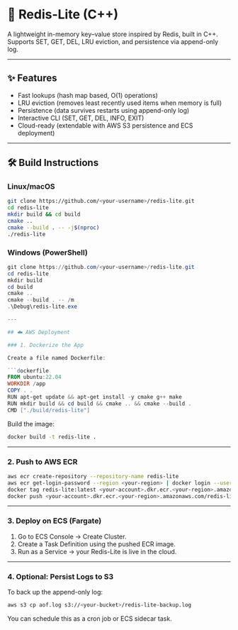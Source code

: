 # 🚀 Redis-Lite (C++)

A lightweight in-memory key–value store inspired by Redis, built in C++.  
Supports SET, GET, DEL, LRU eviction, and persistence via append-only log.

---

## ✨ Features

- Fast lookups (hash map based, O(1) operations)
- LRU eviction (removes least recently used items when memory is full)
- Persistence (data survives restarts using append-only log)
- Interactive CLI (SET, GET, DEL, INFO, EXIT)
- Cloud-ready (extendable with AWS S3 persistence and ECS deployment)

---

## 🛠 Build Instructions

### Linux/macOS

```bash
git clone https://github.com/<your-username>/redis-lite.git
cd redis-lite
mkdir build && cd build
cmake ..
cmake --build . -- -j$(nproc)
./redis-lite
```

### Windows (PowerShell)

````powershell
git clone https://github.com/<your-username>/redis-lite.git
cd redis-lite
mkdir build
cd build
cmake ..
cmake --build . -- /m
.\Debug\redis-lite.exe

---

## ☁️ AWS Deployment

### 1. Dockerize the App

Create a file named Dockerfile:

```dockerfile
FROM ubuntu:22.04
WORKDIR /app
COPY . .
RUN apt-get update && apt-get install -y cmake g++ make
RUN mkdir build && cd build && cmake .. && cmake --build .
CMD ["./build/redis-lite"]
````

Build the image:

```bash
docker build -t redis-lite .
```

---

### 2. Push to AWS ECR

```bash
aws ecr create-repository --repository-name redis-lite
aws ecr get-login-password --region <your-region> | docker login --username AWS --password-stdin <your-account>.dkr.ecr.<your-region>.amazonaws.com
docker tag redis-lite:latest <your-account>.dkr.ecr.<your-region>.amazonaws.com/redis-lite:latest
docker push <your-account>.dkr.ecr.<your-region>.amazonaws.com/redis-lite:latest
```

---

### 3. Deploy on ECS (Fargate)

1. Go to ECS Console → Create Cluster.
2. Create a Task Definition using the pushed ECR image.
3. Run as a Service → your Redis-Lite is live in the cloud.

---

### 4. Optional: Persist Logs to S3

To back up the append-only log:

```bash
aws s3 cp aof.log s3://<your-bucket>/redis-lite-backup.log
```

You can schedule this as a cron job or ECS sidecar task.
